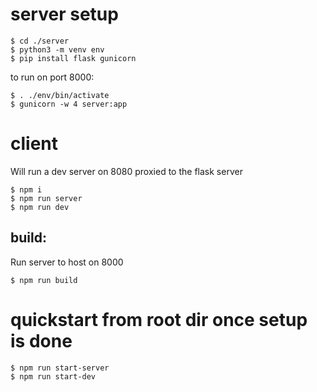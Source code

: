 # server setup

```
$ cd ./server
$ python3 -m venv env
$ pip install flask gunicorn
```

to run on port 8000:

```
$ . ./env/bin/activate
$ gunicorn -w 4 server:app
```

# client

Will run a dev server on 8080 proxied to the flask server

```
$ npm i
$ npm run server
$ npm run dev
```

## build:

Run server to host on 8000

```
$ npm run build
```

# quickstart from root dir once setup is done

```
$ npm run start-server
$ npm run start-dev
```
